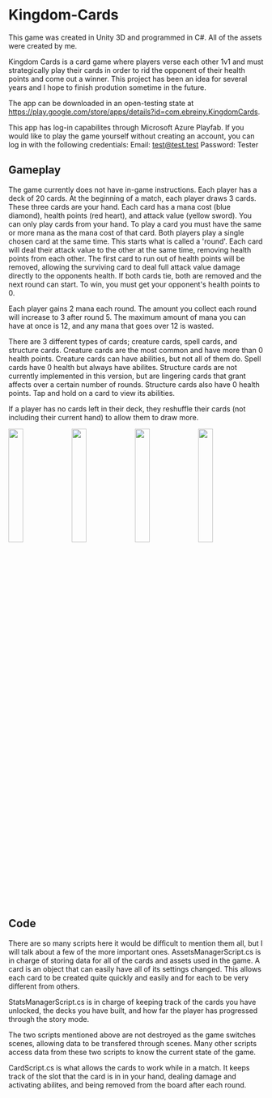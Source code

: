# Kingdom-Cards

This game was created in Unity 3D and programmed in C#. All of the assets were created by me.

Kingdom Cards is a card game where players verse each other 1v1 and must strategically play their cards in order to rid the opponent of their health points and come out a winner. This project has been an idea for several years and I hope to finish prodution sometime in the future.

The app can be downloaded in an open-testing state at https://play.google.com/store/apps/details?id=com.ebreiny.KingdomCards.

This app has log-in capabilites through Microsoft Azure Playfab. If you would like to play the game yourself without creating an account, you can log in with the following credentials:
Email: test@test.test
Password: Tester

## Gameplay

The game currently does not have in-game instructions. Each player has a deck of 20 cards. At the beginning of a match, each player draws 3 cards. These three cards are your hand. Each card has a mana cost (blue diamond), health points (red heart), and attack value (yellow sword). You can only play cards from your hand. To play a card you must have the same or more mana as the mana cost of that card. Both players play a single chosen card at the same time. This starts what is called a 'round'. Each card will deal their attack value to the other at the same time, removing health points from each other. The first card to run out of health points will be removed, allowing the surviving card to deal full attack value damage directly to the opponents health. If both cards tie, both are removed and the next round can start. To win, you must get your opponent's health points to 0.

Each player gains 2 mana each round. The amount you collect each round will increase to 3 after round 5. The maximum amount of mana you can have at once is 12, and any mana that goes over 12 is wasted.

There are 3 different types of cards; creature cards, spell cards, and structure cards. Creature cards are the most common and have more than 0 health points. Creature cards can have abilities, but not all of them do. Spell cards have 0 health but always have abilites. Structure cards are not currently implemented in this version, but are lingering cards that grant affects over a certain number of rounds. Structure cards also have 0 health points. Tap and hold on a card to view its abilities.

If a player has no cards left in their deck, they reshuffle their cards (not including their current hand) to allow them to draw more.

<img src='https://user-images.githubusercontent.com/65688007/147422079-e4df7565-afa1-4d25-92c4-26f9d28c20c9.png' width=24% height=24%> <img src='https://user-images.githubusercontent.com/65688007/147422081-52745f0a-54f5-47c1-a935-7b50eb2b0696.png' width=24% height=24%> <img src='https://user-images.githubusercontent.com/65688007/147422082-ab7071af-57d5-40c8-90bd-535584119a57.png' width=24% height=24%> <img src='https://user-images.githubusercontent.com/65688007/147422083-0fc9f6c9-6557-48d8-a12f-ff7b01c3406c.png' width=24% height=24%>

## Code

There are so many scripts here it would be difficult to mention them all, but I will talk about a few of the more important ones. AssetsManagerScript.cs is in charge of storing data for all of the cards and assets used in the game. A card is an object that can easily have all of its settings changed. This allows each card to be created quite quickly and easily and for each to be very different from others.

StatsManagerScript.cs is in charge of keeping track of the cards you have unlocked, the decks you have built, and how far the player has progressed through the story mode.

The two scripts mentioned above are not destroyed as the game switches scenes, allowing data to be transfered through scenes. Many other scripts access data from these two scripts to know the current state of the game.

CardScript.cs is what allows the cards to work while in a match. It keeps track of the slot that the card is in in your hand, dealing damage and activating abilites, and being removed from the board after each round.

